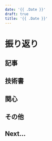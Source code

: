 ```yaml
---
date: '{{ .Date }}'
draft: true
title: '{{ .Date }}'
---
```


# 振り返り

## 記事

## 技術書

## 関心

## その他

## Next...